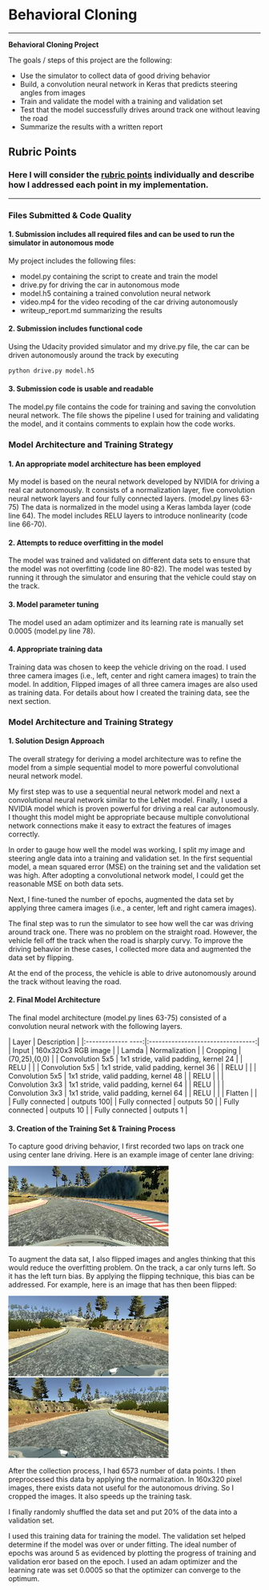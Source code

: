 # **Behavioral Cloning**

---

**Behavioral Cloning Project**

The goals / steps of this project are the following:
* Use the simulator to collect data of good driving behavior
* Build, a convolution neural network in Keras that predicts steering angles from images
* Train and validate the model with a training and validation set
* Test that the model successfully drives around track one without leaving the road
* Summarize the results with a written report


[//]: # (Image References)

[image1]: ./my-examples/center_lane.jpg "Center Lane Driving"
[image2]: ./my-examples/normal.jpg "Normal Image"
[image3]: ./my-examples/flipped.jpg "Flipped Image"

## Rubric Points
### Here I will consider the [rubric points](https://review.udacity.com/#!/rubrics/432/view) individually and describe how I addressed each point in my implementation.  

---
### Files Submitted & Code Quality

#### 1. Submission includes all required files and can be used to run the simulator in autonomous mode

My project includes the following files:
* model.py containing the script to create and train the model
* drive.py for driving the car in autonomous mode
* model.h5 containing a trained convolution neural network
* video.mp4 for the video recoding of the car driving autonomously
* writeup_report.md  summarizing the results

#### 2. Submission includes functional code
Using the Udacity provided simulator and my drive.py file, the car can be driven autonomously around the track by executing
```sh
python drive.py model.h5
```

#### 3. Submission code is usable and readable

The model.py file contains the code for training and saving the convolution neural network. The file shows the pipeline I used for training and validating the model, and it contains comments to explain how the code works.

### Model Architecture and Training Strategy

#### 1. An appropriate model architecture has been employed

My model is based on the neural network developed by NVIDIA for driving a real car autonomously. It consists of a normalization layer, five convolution neural network layers  and four fully connected layers. (model.py lines 63-75)
The data is normalized in the model using a Keras lambda layer (code line 64). The model includes RELU layers to introduce nonlinearity (code line 66-70).

#### 2. Attempts to reduce overfitting in the model

The model was trained and validated on different data sets to ensure that the model was not overfitting (code line 80-82). The model was tested by running it through the simulator and ensuring that the vehicle could stay on the track.

#### 3. Model parameter tuning

The model used an adam optimizer and its learning rate is manually set 0.0005 (model.py line 78).

#### 4. Appropriate training data

Training data was chosen to keep the vehicle driving on the road. I used three camera images (i.e., left, center and right camera images) to train the model. In addition, Flipped images of all three camera images are also used as training data.
For details about how I created the training data, see the next section.

### Model Architecture and Training Strategy

#### 1. Solution Design Approach

The overall strategy for deriving a model architecture was to refine the model from a simple sequential model to more powerful convolutional neural network model.

My first step was to use a sequential neural network model and next a convolutional neural network similar to the LeNet model. Finally, I used a NVIDIA model which is proven powerful for driving a real car autonomously. I thought this model might be appropriate because multiple convolutional network connections make it easy to extract the features of images correctly.

In order to gauge how well the model was working, I split my image and steering angle data into a training and validation set. In the first sequential model, a mean squared error (MSE) on the training set and the validation set was high. After adopting a convolutional network model, I could get the reasonable MSE on both data sets.

Next, I fine-tuned the number of epochs, augmented the data set by applying three camera images (i.e., a center, left and right camera images).

The final step was to run the simulator to see how well the car was driving around track one. There was no problem on the straight road. However, the vehicle fell off the track when the road is sharply curvy. To improve the driving behavior in these cases, I collected more data and augmented the data set by flipping.

At the end of the process, the vehicle is able to drive autonomously around the track without leaving the road.

#### 2. Final Model Architecture

The final model architecture (model.py lines 63-75) consisted of a convolution neural network with the following layers.

| Layer           		|     Description	        					|
|:-------------  ----:|:---------------------------------:|
| Input            		| 160x320x3 RGB image   							|
| Lamda               | Normalization |
| Cropping            | (70,25),(0,0) |
| Convolution 5x5    	| 1x1 stride, valid padding, kernel 24 |
| RELU				       	|												|
| Convolution 5x5     | 1x1 stride, valid padding, kernel 36 |
| RELU                | |
| Convolution 5x5     | 1x1 stride, valid padding, kernel 48 |
| RELU                | |
| Convolution 3x3     | 1x1 stride, valid padding, kernel 64 |
| RELU                | |
| Convolution 3x3     | 1x1 stride, valid padding, kernel 64 |
| RELU                | |
| Flatten             | |
| Fully connected    	| outputs 100|
| Fully connected     | outputs 50 |
| Fully connected     | outputs 10 |
| Fully connected     | outputs 1 |

#### 3. Creation of the Training Set & Training Process

To capture good driving behavior, I first recorded two laps on track one using center lane driving. Here is an example image of center lane driving:

![alt text][image1]

To augment the data sat, I also flipped images and angles thinking that this would reduce the overfitting problem. On the track, a car only turns left. So it has the left turn bias. By applying the flipping technique, this bias can be addressed. For example, here is an image that has then been flipped:

![alt text][image2]
![alt text][image3]

After the collection process, I had 6573 number of data points. I then preprocessed this data by applying the normalization. In 160x320 pixel images, there exists data not useful for the autonomous driving. So I cropped the images. It also speeds up the training task.

I finally randomly shuffled the data set and put 20% of the data into a validation set.

I used this training data for training the model. The validation set helped determine if the model was over or under fitting. The ideal number of epochs was around 5 as evidenced by plotting the progress of training and validation eror based on the epoch. I used an adam optimizer and the learning rate was set 0.0005 so that the optimizer can converge to the optimum.
